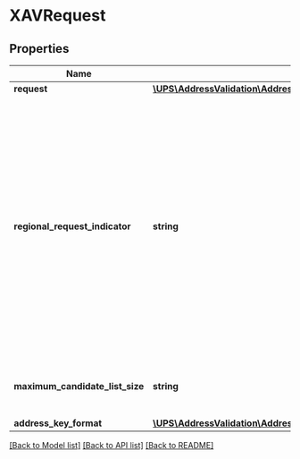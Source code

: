 # XAVRequest

## Properties
Name | Type | Description | Notes
------------ | ------------- | ------------- | -------------
**request** | [**\UPS\AddressValidation\AddressValidation\XAVRequestRequest**](XAVRequestRequest.md) |  | 
**regional_request_indicator** | **string** | If this indicator is present then either the region element or any combination of Political Division 1, Political Division 2, PostcodePrimaryLow and the PostcodeExtendedLow fields will be recognized for validation in addition to the urbanization element.  If this tag is present, US and PR street level address validation will not occur. The default is to provide street level address validation.  Not valid with the address classification request option. | [optional] 
**maximum_candidate_list_size** | **string** | The maximum number of Candidates to return for this request. Valid values: 0 - 50 Default: 15 | [optional] 
**address_key_format** | [**\UPS\AddressValidation\AddressValidation\XAVRequestAddressKeyFormat[]**](XAVRequestAddressKeyFormat.md) |  | 

[[Back to Model list]](../../README.md#documentation-for-models) [[Back to API list]](../../README.md#documentation-for-api-endpoints) [[Back to README]](../../README.md)

